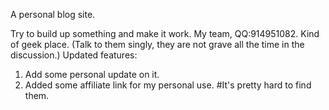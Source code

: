 A personal blog site.

Try to build up something and make it work.
My team, QQ:914951082. Kind of geek place. (Talk to them singly, they are not grave all the time in the discussion.)
Updated features:
1. Add some personal update on it.
2. Added some affiliate link for my personal use. #It's pretty hard to find them.
